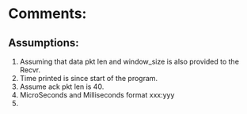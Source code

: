 # Comments:

## Assumptions:

1. Assuming that data pkt len and window_size is also provided to the Recvr.
2. Time printed is since start of the program.
3. Assume ack pkt len is 40.
4. MicroSeconds and Milliseconds format xxx:yyy
5. 
